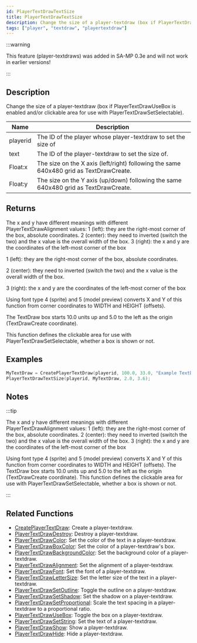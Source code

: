 ```yaml
---
id: PlayerTextDrawTextSize
title: PlayerTextDrawTextSize
description: Change the size of a player-textdraw (box if PlayerTextDrawUseBox is enabled and/or clickable area for use with PlayerTextDrawSetSelectable).
tags: ["player", "textdraw", "playertextdraw"]
---
```


:::warning

This feature (player-textdraws) was added in SA-MP 0.3e and will not work in earlier versions!

:::

## Description

Change the size of a player-textdraw (box if PlayerTextDrawUseBox is enabled and/or clickable area for use with PlayerTextDrawSetSelectable).

| Name     | Description                                                                            |
| -------- | -------------------------------------------------------------------------------------- |
| playerid | The ID of the player whose player-textdraw to set the size of                          |
| text     | The ID of the player-textdraw to set the size of.                                      |
| Float:x  | The size on the X axis (left/right) following the same 640x480 grid as TextDrawCreate. |
| Float:y  | The size on the Y axis (up/down) following the same 640x480 grid as TextDrawCreate.    |

## Returns

The x and y have different meanings with different PlayerTextDrawAlignment values:
1 (left): they are the right-most corner of the box, absolute coordinates.
2 (center): they need to inverted (switch the two) and the x value is the overall width of the box.
3 (right): the x and y are the coordinates of the left-most corner of the box

1 (left): they are the right-most corner of the box, absolute coordinates.

2 (center): they need to inverted (switch the two) and the x value is the overall width of the box.

3 (right): the x and y are the coordinates of the left-most corner of the box

Using font type 4 (sprite) and 5 (model preview) converts X and Y of this function from corner coordinates to WIDTH and HEIGHT (offsets).

The TextDraw box starts 10.0 units up and 5.0 to the left as the origin (TextDrawCreate coordinate).

This function defines the clickable area for use with PlayerTextDrawSetSelectable, whether a box is shown or not.

## Examples

```c
MyTextDraw = CreatePlayerTextDraw(playerid, 100.0, 33.0, "Example TextDraw");
PlayerTextDrawTextSize(playerid, MyTextDraw, 2.0, 3.6);
```

## Notes

:::tip

The x and y have different meanings with different PlayerTextDrawAlignment values:
1 (left): they are the right-most corner of the box, absolute coordinates.
2 (center): they need to inverted (switch the two) and the x value is the overall width of the box.
3 (right): the x and y are the coordinates of the left-most corner of the box

Using font type 4 (sprite) and 5 (model preview) converts X and Y of this function from corner coordinates to WIDTH and HEIGHT (offsets).
The TextDraw box starts 10.0 units up and 5.0 to the left as the origin (TextDrawCreate coordinate).
This function defines the clickable area for use with PlayerTextDrawSetSelectable, whether a box is shown or not.

:::

## Related Functions

- [CreatePlayerTextDraw](../functions/CreatePlayerTextDraw.md): Create a player-textdraw.
- [PlayerTextDrawDestroy](../functions/PlayerTextDrawDestroy.md): Destroy a player-textdraw.
- [PlayerTextDrawColor](../functions/PlayerTextDrawColor.md): Set the color of the text in a player-textdraw.
- [PlayerTextDrawBoxColor](../functions/PlayerTextDrawBoxColor.md): Set the color of a player-textdraw's box.
- [PlayerTextDrawBackgroundColor](../functions/PlayerTextDrawBackgroundColor.md): Set the background color of a player-textdraw.
- [PlayerTextDrawAlignment](../functions/PlayerTextDrawAlignment.md): Set the alignment of a player-textdraw.
- [PlayerTextDrawFont](../functions/PlayerTextDrawFont.md): Set the font of a player-textdraw.
- [PlayerTextDrawLetterSize](../functions/PlayerTextDrawLetterSize.md): Set the letter size of the text in a player-textdraw.
- [PlayerTextDrawSetOutline](../functions/PlayerTextDrawSetOutline.md): Toggle the outline on a player-textdraw.
- [PlayerTextDrawSetShadow](../functions/PlayerTextDrawSetShadow.md): Set the shadow on a player-textdraw.
- [PlayerTextDrawSetProportional](../functions/PlayerTextDrawSetProportional.md): Scale the text spacing in a player-textdraw to a proportional ratio.
- [PlayerTextDrawUseBox](../functions/PlayerTextDrawUseBox.md): Toggle the box on a player-textdraw.
- [PlayerTextDrawSetString](../functions/PlayerTextDrawSetString.md): Set the text of a player-textdraw.
- [PlayerTextDrawShow](../functions/PlayerTextDrawShow.md): Show a player-textdraw.
- [PlayerTextDrawHide](../functions/PlayerTextDrawHide.md): Hide a player-textdraw.
